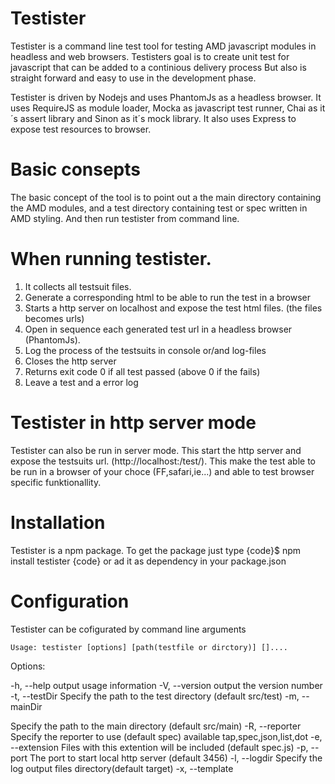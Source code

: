 Testister
==

Testister is a command line test tool for testing AMD javascript modules in headless and web browsers. 
Testisters goal is to create unit test for javascript that can be added to a continious delivery process
But also is straight forward and easy to use in the development phase. 

Testister is driven by Nodejs and uses PhantomJs as a headless browser. It uses RequireJS as module loader, Mocka 
as javascript test runner, Chai as it´s assert library and Sinon as it´s mock library. It also uses Express to expose
test resources to browser.

Basic consepts
==
The basic concept of the tool is to point out a the main directory containing the AMD modules, and a test directory
containing test or spec written in AMD styling. And then run testister from command line. 

When running testister.
==
1. It collects all testsuit files.
2. Generate a corresponding html to be able to run the test in a browser
3. Starts a http server on localhost and expose the test html files. (the files becomes urls)
4. Open in sequence each generated test url in a headless browser (PhantomJs). 
5. Log the process of the testsuits in console or/and log-files
7. Closes the http server
6. Returns exit code 0 if all test passed (above 0 if the fails)
7. Leave a test and a error log

Testister in http server mode
==
Testister can also be run in server mode. This start the http server and expose the
testsuits url. (http://localhost:<port>/test/). This make the test able to be run in 
a browser of your choce (FF,safari,ie...) and able to test browser specific funktionallity.


Installation
==
Testister is a npm package. To get the package just type {code}$ npm install testister {code} 
or ad it as dependency in your package.json 

Configuration
==
Testister can be cofigurated by command line arguments 

    Usage: testister [options] [path(testfile or dirctory)] []....
  
Options:
    
-h, --help                      output usage information
-V, --version                   output the version number
-t, --testDir <test directory>  Specify the path to the test directory (default src/test)
-m, --mainDir <main directory>  Specify the path to the main directory (default src/main)
-R, --reporter <name>           Specify the reporter to use (default spec) available tap,spec,json,list,dot
-e, --extension <extension>     Files with this extention will be included  (default spec.js)
-p, --port <port>               The port to start local http server (default 3456)
-l, --logdir <logg-dir>         Specify the log output files directory(default target) 
-x, --template <template>       Specify the path to a template file (default node_modules/testister/template.html
-s, --scaffold                  Creates a html test files for every test module and exits
-S, --server                    Start a http server (no test is performed
-c, --configfile <configfile>   Url to a configfile in json format
-C, --clean <directory>         Remove testmodules scaffolded html files in directory
-T, --timeout                   Set tests default timeout

You can also create a testister.config.json in your testDir folder of your project. It must be formated in json.
